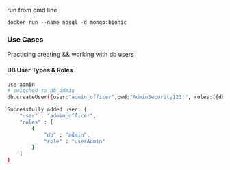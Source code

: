 run from cmd line

```docker run --name nosql -d mongo:bionic```

### Use Cases
Practicing creating && working with db users

#### DB User Types & Roles
```bash 
use admin
# switched to db admin
db.createUser({user:"admin_officer",pwd:"AdminSecurity123!", roles:[{db:"admin", role:'userAdmin'}]})

Successfully added user: {
	"user" : "admin_officer",
	"roles" : [
		{
			"db" : "admin",
			"role" : "userAdmin"
		}
	]
}
```